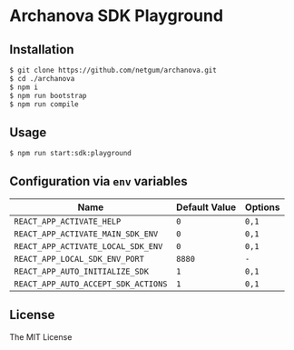 # Archanova SDK Playground

## Installation

```bash
$ git clone https://github.com/netgum/archanova.git
$ cd ./archanova
$ npm i
$ npm run bootstrap
$ npm run compile
```

## Usage

```bash
$ npm run start:sdk:playground
```

## Configuration via `env` variables

| Name 	| Default Value 	| Options 	|
| --- | ---| ---|
| `REACT_APP_ACTIVATE_HELP` 	| `0` 	| `0,1` 	|
| `REACT_APP_ACTIVATE_MAIN_SDK_ENV` 	| `0` 	| `0,1` |
| `REACT_APP_ACTIVATE_LOCAL_SDK_ENV` 	| `0` 	| `0,1` |
| `REACT_APP_LOCAL_SDK_ENV_PORT` 	| `8880` 	| `-` |
| `REACT_APP_AUTO_INITIALIZE_SDK` 	| `1` 	| `0,1` |
| `REACT_APP_AUTO_ACCEPT_SDK_ACTIONS` 	| `1` 	| `0,1` |

## License

The MIT License
